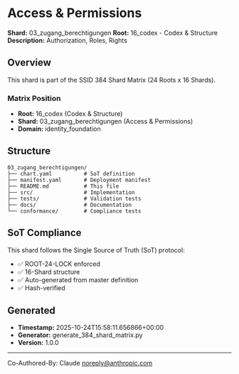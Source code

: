 # Access & Permissions

**Shard:** 03_zugang_berechtigungen
**Root:** 16_codex - Codex & Structure
**Description:** Authorization, Roles, Rights

## Overview

This shard is part of the SSID 384 Shard Matrix (24 Roots x 16 Shards).

### Matrix Position
- **Root:** 16_codex (Codex & Structure)
- **Shard:** 03_zugang_berechtigungen (Access & Permissions)
- **Domain:** identity_foundation

## Structure

```
03_zugang_berechtigungen/
├── chart.yaml          # SoT definition
├── manifest.yaml       # Deployment manifest
├── README.md           # This file
├── src/                # Implementation
├── tests/              # Validation tests
├── docs/               # Documentation
└── conformance/        # Compliance tests
```

## SoT Compliance

This shard follows the Single Source of Truth (SoT) protocol:
- ✅ ROOT-24-LOCK enforced
- ✅ 16-Shard structure
- ✅ Auto-generated from master definition
- ✅ Hash-verified

## Generated

- **Timestamp:** 2025-10-24T15:58:11.656866+00:00
- **Generator:** generate_384_shard_matrix.py
- **Version:** 1.0.0

---

Co-Authored-By: Claude <noreply@anthropic.com>
